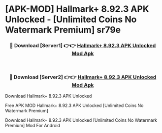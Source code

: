 # [APK-MOD] Hallmark+ 8.92.3 APK Unlocked - [Unlimited Coins No Watermark Premium] sr79e



<div align="center">
<h3>🔴 Download [Server1] 👉👉 <a href="https://momento.my/?title=Hallmark+_8.92.3_APK_Unlocked">Hallmark+ 8.92.3 APK Unlocked Mod Apk</a></h3><br>

<h3>🔴 Download [Server2] 👉👉 <a href="https://momento.my/?title=Hallmark+_8.92.3_APK_Unlocked">Hallmark+ 8.92.3 APK Unlocked Mod Apk</a></h3>
</div>



Download Hallmark+ 8.92.3 APK Unlocked 

Free APK MOD Hallmark+ 8.92.3 APK Unlocked [Unlimited Coins No Watermark Premium]

Download Hallmark+ 8.92.3 APK Unlocked [Unlimited Coins No Watermark Premium] Mod For Android
